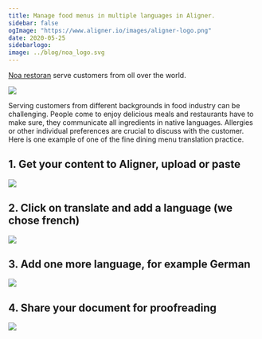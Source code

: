```yaml
---
title: Manage food menus in multiple languages in Aligner.
sidebar: false
ogImage: "https://www.aligner.io/images/aligner-logo.png" 
date: 2020-05-25
sidebarlogo: 
image: ../blog/noa_logo.svg
---
```


[Noa restoran](https://www.noaresto.ee/en/) serve customers from oll over the world.

![](../2020-05-25-15-08-55.png)

Serving customers from different backgrounds in food industry can be challenging. People come to enjoy delicious meals and restaurants have to make sure, they communicate all ingredients in native languages. Allergies or other individual preferences are crucial to discuss with the customer. Here is one example of one of the fine dining menu translation practice.

## 1. Get your content to Aligner, upload or paste

![](../noa%20menu%20english.png)

## 2. Click on translate and add a language (we chose french)

![](../noa-restoran-french-menu.png)

## 3. Add one more language, for example German

![](../noa-resto-2-languages.png)

## 4. Share your document for proofreading

![](../fiverr-german.png)